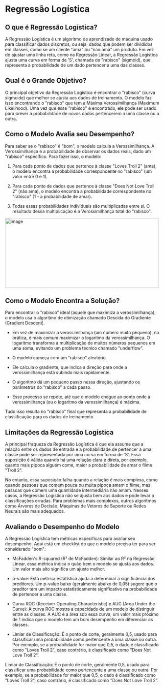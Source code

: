 # Regressão Logística

## O que é Regressão Logística?
A Regressão Logística é um algoritmo de aprendizado de máquina usado para classificar dados discretos, ou seja, dados que podem ser divididos em classes, como se um cliente "ama" ou "não ama" um produto. Em vez de ajustar uma linha reta, como na Regressão Linear, a Regressão Logística ajusta uma curva em forma de 'S', chamada de "rabisco" (sigmoid), que representa a probabilidade de um dado pertencer a uma das classes.

## Qual é o Grande Objetivo?
O principal objetivo da Regressão Logística é encontrar o "rabisco" (curva sigmoide) que melhor se ajusta aos dados de treinamento. O modelo faz isso encontrando o "rabisco" que tem a Máxima Verossimilhança (Maximum Likelihood). Uma vez que esse "rabisco" é encontrado, ele pode ser usado para prever a probabilidade de novos dados pertencerem a uma classe ou a outra.

## Como o Modelo Avalia seu Desempenho?
Para saber se o "rabisco" é "bom", o modelo calcula a Verossimilhança. A Verossimilhança é a probabilidade de observar os dados reais, dado um "rabisco" específico. Para fazer isso, o modelo:

1. Para cada ponto de dados que pertence à classe "Loves Troll 2" (ama), o modelo encontra a probabilidade correspondente no "rabisco" (um valor entre 0 e 1).

2. Para cada ponto de dados que pertence à classe "Does Not Love Troll 2" (não ama), o modelo encontra a probabilidade correspondente no "rabisco" (1 - a probabilidade de amar).

3. Todas essas probabilidades individuais são multiplicadas entre si. O resultado dessa multiplicação é a Verossimilhança total do "rabisco".

<img width="502" height="227" alt="image" src="https://github.com/user-attachments/assets/3988e19e-c557-4a0c-9744-efbcece635e1" />


## Como o Modelo Encontra a Solução?
Para encontrar o "rabisco" ideal (aquele que maximiza a verossimilhança), o modelo usa o algoritmo de otimização chamado Descida do Gradiente (Gradient Descent).

- Em vez de maximizar a verossimilhança (um número muito pequeno), na prática, é mais comum maximizar o logaritmo da verossimilhança. O logaritmo transforma a multiplicação de muitos números pequenos em uma soma, evitando um problema técnico chamado "underflow".

- O modelo começa com um "rabisco" aleatório.

- Ele calcula o gradiente, que indica a direção para onde a verossimilhança está subindo mais rapidamente.

- O algoritmo dá um pequeno passo nessa direção, ajustando os parâmetros do "rabisco" a cada passo.

- Esse processo se repete, até que o modelo chegue ao ponto onde a verossimilhança (ou o logaritmo da verossimilhança) é máxima.

Tudo isso resulta no "rabisco" final que representa a probabilidade de classificação para os dados de treinamento.

## Limitações da Regressão Logística
A principal fraqueza da Regressão Logística é que ela assume que a relação entre os dados de entrada e a probabilidade de pertencer a uma classe pode ser representada por uma curva em forma de 'S'. Essa suposição é válida quando há uma relação clara e direta, por exemplo, quanto mais pipoca alguém come, maior a probabilidade de amar o filme "Troll 2".

No entanto, essa suposição falha quando a relação é mais complexa, como quando pessoas que comem pouca ou muita pipoca amam o filme, mas pessoas que comem uma quantidade intermediária não amam. Nesses casos, a Regressão Logística não se ajusta bem aos dados e pode levar a classificações erradas. Para problemas mais complexos, outros algoritmos como Árvores de Decisão, Máquinas de Vetores de Suporte ou Redes Neurais são mais adequados.

## Avaliando o Desempenho do Modelo
A Regressão Logística tem métricas específicas para avaliar seu desempenho. Aqui está um checklist do que o modelo precisa ter para ser considerado "bom":

- McFadden's R-squared (R² de McFadden): Similar ao R² na Regressão Linear, essa métrica indica o quão bem o modelo se ajusta aos dados. Um valor mais alto significa um ajuste melhor.

- p-value: Esta métrica estatística ajuda a determinar a significância dos preditores. Um p-value baixo (geralmente abaixo de 0,05) sugere que o preditor tem um impacto estatisticamente significativo na probabilidade de pertencer a uma classe.

- Curva ROC (Receiver Operating Characteristic) e AUC (Area Under the Curve): A curva ROC mostra a capacidade de um modelo de distinguir entre as classes. A AUC é a área sob essa curva; um valor mais próximo de 1 indica que o modelo tem um bom desempenho em diferenciar as classes.

- Limiar de Classificação: É o ponto de corte, geralmente 0,5, usado para classificar uma probabilidade como pertencente a uma classe ou outra. Por exemplo, se a probabilidade for maior que 0,5, o dado é classificado como "Loves Troll 2", caso contrário, é classificado como "Does Not Love Troll 2".

Limiar de Classificação: É o ponto de corte, geralmente 0,5, usado para classificar uma probabilidade como pertencente a uma classe ou outra. Por exemplo, se a probabilidade for maior que 0,5, o dado é classificado como "Loves Troll 2", caso contrário, é classificado como "Does Not Love Troll 2".
